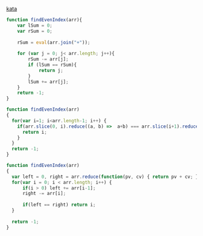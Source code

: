 [kata](http://www.codewars.com/kata/5679aa472b8f57fb8c000047/train/javascript)

```javascript
function findEvenIndex(arr){
    var lSum = 0;
    var rSum = 0;
    
    rSum = eval(arr.join("+"));
    
    for (var j = 0; j< arr.length; j++){
        rSum -= arr[j];
        if (lSum == rSum){
            return j;
        }
        lSum += arr[j];
    }
    return -1;
}
```

```javascript
function findEvenIndex(arr)
{
  for(var i=1; i<arr.length-1; i++) {
    if(arr.slice(0, i).reduce((a, b) =>  a+b) === arr.slice(i+1).reduce((a, b) =>  a+b)) {
      return i;
    }
  }
  return -1;
}
```

```javascript
function findEvenIndex(arr)
{
  var left = 0, right = arr.reduce(function(pv, cv) { return pv + cv; }, 0);
  for(var i = 0; i < arr.length; i++) {
      if(i > 0) left += arr[i-1];
      right -= arr[i];
      
      if(left == right) return i;
  }
  
  return -1;
}
```